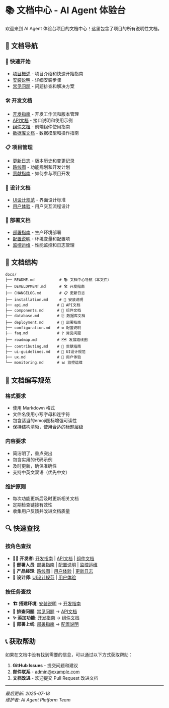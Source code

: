 # 📚 文档中心 - AI Agent 体验台

欢迎来到 AI Agent 体验台项目的文档中心！这里包含了项目的所有说明性文档。

## 📖 文档导航

### 🚀 快速开始
- [项目概述](../README.md) - 项目介绍和快速开始指南
- [安装说明](installation.md) - 详细安装步骤
- [常见问题](faq.md) - 问题排查和解决方案

### 🛠️ 开发文档  
- [开发指南](DEVELOPMENT.md) - 开发工作流和版本管理
- [API文档](api.md) - 接口说明和使用示例
- [组件文档](components.md) - 前端组件使用指南
- [数据库文档](database.md) - 数据模型和操作指南

### 📋 项目管理
- [更新日志](CHANGELOG.md) - 版本历史和变更记录
- [路线图](roadmap.md) - 功能规划和开发计划
- [贡献指南](contributing.md) - 如何参与项目开发

### 🎨 设计文档
- [UI设计规范](ui-guidelines.md) - 界面设计标准
- [用户体验](ux.md) - 用户交互流程设计

### 🚢 部署文档
- [部署指南](deployment.md) - 生产环境部署
- [配置说明](configuration.md) - 环境变量和配置项
- [监控运维](monitoring.md) - 性能监控和日志管理

## 📁 文档结构

```
docs/
├── README.md           # 📚 文档中心导航（本文件）
├── DEVELOPMENT.md      # 🛠️ 开发指南
├── CHANGELOG.md        # 📋 更新日志
├── installation.md     # 🚀 安装说明
├── api.md             # 🔌 API文档
├── components.md      # 🧩 组件文档
├── database.md        # 🗄️ 数据库文档
├── deployment.md      # 🚢 部署指南
├── configuration.md   # ⚙️ 配置说明
├── faq.md             # ❓ 常见问题
├── roadmap.md         # 🗺️ 发展路线图
├── contributing.md    # 🤝 贡献指南
├── ui-guidelines.md   # 🎨 UI设计规范
├── ux.md              # 👤 用户体验
└── monitoring.md      # 📊 监控运维
```

## 🎯 文档编写规范

### 格式要求
- 使用 Markdown 格式
- 文件名使用小写字母和连字符
- 包含适当的emoji图标增强可读性
- 保持结构清晰，使用合适的标题层级

### 内容要求
- 简洁明了，重点突出
- 包含实用的代码示例
- 及时更新，确保准确性
- 支持中英文双语（优先中文）

### 维护原则
- 每次功能更新后及时更新相关文档
- 定期检查链接有效性
- 收集用户反馈并改进文档质量

## 🔍 快速查找

### 按角色查找
- **👨‍💻 开发者**: [开发指南](DEVELOPMENT.md) | [API文档](api.md) | [组件文档](components.md)
- **🚀 部署人员**: [部署指南](deployment.md) | [配置说明](configuration.md) | [监控运维](monitoring.md)
- **👤 产品经理**: [路线图](roadmap.md) | [用户体验](ux.md) | [更新日志](CHANGELOG.md)
- **🎨 设计师**: [UI设计规范](ui-guidelines.md) | [用户体验](ux.md)

### 按任务查找
- **🏗️ 搭建环境**: [安装说明](installation.md) → [开发指南](DEVELOPMENT.md)
- **🐛 排查问题**: [常见问题](faq.md) → [API文档](api.md)
- **✨ 添加功能**: [开发指南](DEVELOPMENT.md) → [组件文档](components.md)
- **🚢 部署上线**: [部署指南](deployment.md) → [配置说明](configuration.md)

## 📞 获取帮助

如果在文档中没有找到需要的信息，可以通过以下方式获取帮助：

1. **GitHub Issues** - 提交问题和建议
2. **邮件联系** - admin@example.com
3. **文档改进** - 欢迎提交 Pull Request 改进文档

---

*最后更新: 2025-07-18*  
*维护者: AI Agent Platform Team*